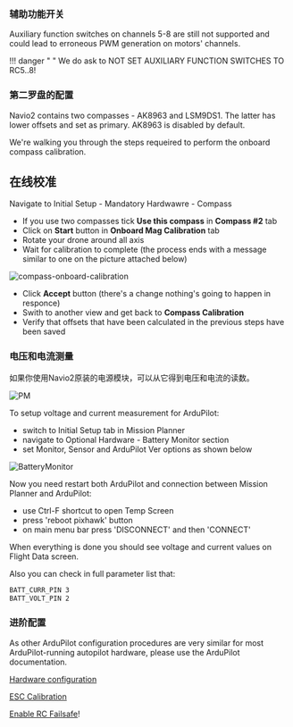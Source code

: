 ### 辅助功能开关

Auxiliary function switches on channels 5-8 are still not supported and could lead to erroneous PWM generation on motors' channels.

!!! danger " "
    We do ask to NOT SET AUXILIARY FUNCTION SWITCHES TO RC5..8!

### 第二罗盘的配置

Navio2 contains two compasses - AK8963 and LSM9DS1. The latter has lower offsets and set as primary.
AK8963 is disabled by default.  

We're walking you through the steps requeired to perform the onboard compass calibration.

## 在线校准

Navigate to Initial Setup - Mandatory Hardwawre - Compass

- If you use two compasses tick **Use this compass** in **Compass #2** tab
- Click on **Start** button in **Onboard Mag Calibration** tab
- Rotate your drone around all axis
- Wait for calibration to complete (the process ends with a message similar to one on the picture attached below)

![compass-onboard-calibration](img/compass-onboard-calibration.png)

- Click **Accept** button (there's a change nothing's going to happen in responce)
- Swith to another view and get back to **Compass Calibration**
- Verify that offsets that have been calculated in the previous steps have been saved

### 电压和电流测量

如果你使用Navio2原装的电源模块，可以从它得到电压和电流的读数。

![PM](img/navio2-power-module.png)

To setup voltage and current measurement for ArduPilot:

- switch to Initial Setup tab in Mission Planner
- navigate to Optional Hardware - Battery Monitor section
- set Monitor, Sensor and ArduPilot Ver options as shown below

![BatteryMonitor](img/mp-battery-monitor.png)

Now you need restart both ArduPilot and connection between Mission Planner and ArduPilot:

- use Ctrl-F shortcut to open Temp Screen
- press 'reboot pixhawk' button
- on main menu bar press 'DISCONNECT' and then 'CONNECT'

When everything is done you should see voltage and current values on Flight Data screen.

Also you can check in full parameter list that:

```bash
BATT_CURR_PIN 3
BATT_VOLT_PIN 2
```
### 进阶配置

As other ArduPilot configuration procedures are very similar for most ArduPilot-running autopilot hardware, please use the ArduPilot documentation.

[Hardware configuration](http://ardupilot.org/copter/docs/configuring-hardware.html)

[ESC Calibration](http://ardupilot.org/copter/docs/esc-calibration.html)

[Enable RC Failsafe](http://ardupilot.org/copter/docs/radio-failsafe.html)!
